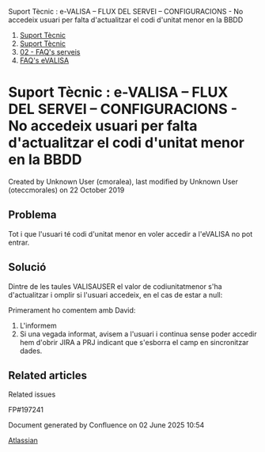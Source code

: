 Suport Tècnic : e-VALISA – FLUX DEL SERVEI – CONFIGURACIONS - No accedeix usuari per falta d'actualitzar el codi d'unitat menor en la BBDD  

1.  [Suport Tècnic](index.html)
2.  [Suport Tècnic](13893782.html)
3.  [02 - FAQ's serveis](26313393.html)
4.  [FAQ's eVALISA](28705569.html)

Suport Tècnic : e-VALISA – FLUX DEL SERVEI – CONFIGURACIONS - No accedeix usuari per falta d'actualitzar el codi d'unitat menor en la BBDD
==========================================================================================================================================

Created by Unknown User (cmoralea), last modified by Unknown User (oteccmorales) on 22 October 2019

Problema
--------

Tot i que l'usuari té codi d'unitat menor en voler accedir a l'eVALISA no pot entrar.

Solució
-------

Dintre de les taules VALISAUSER el valor de codiunitatmenor s'ha d'actualitzar i omplir si l'usuari accedeix, en el cas de estar a null:

Primerament ho comentem amb David:  
  

1.  L'informem
2.  Si una vegada informat, avisem a l'usuari i continua sense poder accedir hem d'obrir JIRA a PRJ indicant que s'esborra el camp en sincronitzar dades.

Related articles
----------------

  

Related issues

FP#197241

Document generated by Confluence on 02 June 2025 10:54

[Atlassian](http://www.atlassian.com/)